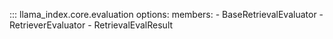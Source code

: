 ::: llama_index.core.evaluation
    options:
      members:
        - BaseRetrievalEvaluator
        - RetrieverEvaluator
        - RetrievalEvalResult
